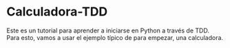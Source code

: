 # Calculadora-TDD
Este es un tutorial para aprender a iniciarse en Python a través de TDD. Para esto, vamos a usar el ejemplo típico de para empezar, una calculadora.
